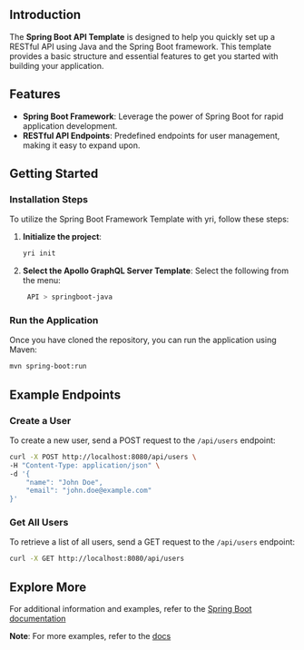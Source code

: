 ## Introduction

The **Spring Boot API Template** is designed to help you quickly set up a RESTful API using Java and the Spring Boot framework. This template provides a basic structure and essential features to get you started with building your application.

## Features

- **Spring Boot Framework**: Leverage the power of Spring Boot for rapid application development.
- **RESTful API Endpoints**: Predefined endpoints for user management, making it easy to expand upon.

## Getting Started

### Installation Steps
To utilize the Spring Boot Framework Template with yri, follow these steps:

1. **Initialize the project**:
   ```bash
   yri init
   ```
2. **Select the Apollo GraphQL Server Template**:
Select the following from the menu:
   ```bash
    API > springboot-java
    ```

### Run the Application
Once you have cloned the repository, you can run the application using Maven:
```bash
mvn spring-boot:run
```

## Example Endpoints

### Create a User
To create a new user, send a POST request to the `/api/users` endpoint:
```bash
curl -X POST http://localhost:8080/api/users \
-H "Content-Type: application/json" \
-d '{
    "name": "John Doe",
    "email": "john.doe@example.com"
}'
```

### Get All Users
To retrieve a list of all users, send a GET request to the `/api/users` endpoint:
```bash
curl -X GET http://localhost:8080/api/users
```

## Explore More
For additional information and examples, refer to the [Spring Boot documentation](https://spring.io/projects/spring-boot/)

**Note**: For more examples, refer to the [docs](https://github.com/Abhishek-Mallick/yri/tree/main/template/API/Hasura-GraphQL/docs.md)